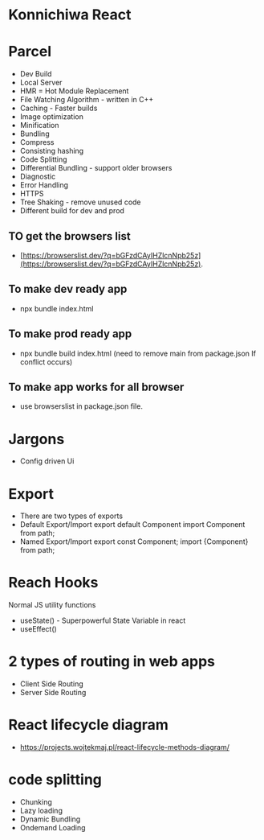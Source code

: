 # Konnichiwa React




# Parcel
 - Dev Build
 - Local Server
 - HMR = Hot Module Replacement
 - File Watching Algorithm - written in C++
 - Caching - Faster builds
 - Image optimization
 - Minification
 - Bundling
 - Compress 
 - Consisting hashing
 - Code Splitting
 - Differential Bundling - support older browsers
 - Diagnostic
 - Error Handling
 - HTTPS
 - Tree Shaking - remove unused code
 - Different build for dev and prod




## TO get the browsers list  
- [https://browserslist.dev/?q=bGFzdCAyIHZlcnNpb25z](https://browserslist.dev/?q=bGFzdCAyIHZlcnNpb25z).


## To make dev ready app
 - npx bundle index.html

## To make prod ready app
 - npx bundle build index.html (need to remove main from package.json If conflict occurs)

## To make app works for all browser
 - use browserslist in package.json file.


 # Jargons
 - Config driven Ui


 # Export
  - There are two types of exports 
  - Default Export/Import
        export default Component
        import Component from path;
  - Named Export/Import
    export const Component;
    import {Component} from path;


# Reach Hooks
 Normal JS utility functions
 - useState() - Superpowerful State Variable in react
 - useEffect()


 # 2 types of routing in web apps
 - Client Side Routing
 - Server Side Routing

 # React lifecycle diagram
  - https://projects.wojtekmaj.pl/react-lifecycle-methods-diagram/


 # code splitting
  - Chunking
  - Lazy loading
  - Dynamic Bundling
  - Ondemand Loading